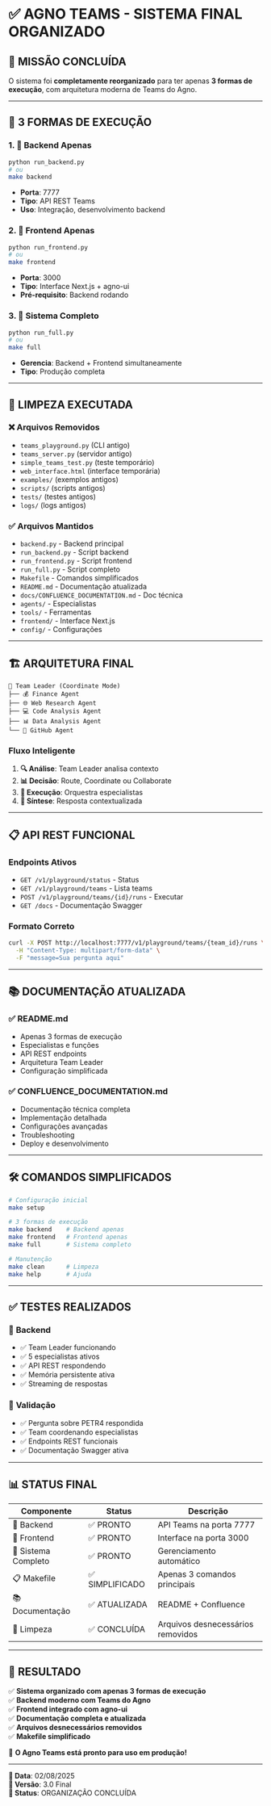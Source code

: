 # ✅ AGNO TEAMS - SISTEMA FINAL ORGANIZADO

## 🎯 **MISSÃO CONCLUÍDA**

O sistema foi **completamente reorganizado** para ter apenas **3 formas de execução**, com arquitetura moderna de Teams do Agno.

---

## 🚀 **3 FORMAS DE EXECUÇÃO**

### 1. 🔗 **Backend Apenas** 
```bash
python run_backend.py
# ou
make backend
```
- **Porta**: 7777
- **Tipo**: API REST Teams
- **Uso**: Integração, desenvolvimento backend

### 2. 🎨 **Frontend Apenas**
```bash
python run_frontend.py  
# ou
make frontend
```
- **Porta**: 3000
- **Tipo**: Interface Next.js + agno-ui
- **Pré-requisito**: Backend rodando

### 3. 🚀 **Sistema Completo**
```bash
python run_full.py
# ou  
make full
```
- **Gerencia**: Backend + Frontend simultaneamente
- **Tipo**: Produção completa

---

## 🧹 **LIMPEZA EXECUTADA**

### ❌ **Arquivos Removidos**
- `teams_playground.py` (CLI antigo)
- `teams_server.py` (servidor antigo)  
- `simple_teams_test.py` (teste temporário)
- `web_interface.html` (interface temporária)
- `examples/` (exemplos antigos)
- `scripts/` (scripts antigos)
- `tests/` (testes antigos)
- `logs/` (logs antigos)

### ✅ **Arquivos Mantidos**
- `backend.py` - Backend principal
- `run_backend.py` - Script backend
- `run_frontend.py` - Script frontend
- `run_full.py` - Script completo
- `Makefile` - Comandos simplificados
- `README.md` - Documentação atualizada
- `docs/CONFLUENCE_DOCUMENTATION.md` - Doc técnica
- `agents/` - Especialistas
- `tools/` - Ferramentas
- `frontend/` - Interface Next.js
- `config/` - Configurações

---

## 🏗️ **ARQUITETURA FINAL**

```
🧠 Team Leader (Coordinate Mode)
├── 💰 Finance Agent
├── 🌐 Web Research Agent  
├── 💻 Code Analysis Agent
├── 📊 Data Analysis Agent
└── 🐙 GitHub Agent
```

### **Fluxo Inteligente**
1. **🔍 Análise**: Team Leader analisa contexto
2. **📊 Decisão**: Route, Coordinate ou Collaborate
3. **🎯 Execução**: Orquestra especialistas 
4. **🧠 Síntese**: Resposta contextualizada

---

## 📋 **API REST FUNCIONAL**

### **Endpoints Ativos**
- `GET /v1/playground/status` - Status
- `GET /v1/playground/teams` - Lista teams
- `POST /v1/playground/teams/{id}/runs` - Executar
- `GET /docs` - Documentação Swagger

### **Formato Correto**
```bash
curl -X POST http://localhost:7777/v1/playground/teams/{team_id}/runs \
  -H "Content-Type: multipart/form-data" \
  -F "message=Sua pergunta aqui"
```

---

## 📚 **DOCUMENTAÇÃO ATUALIZADA**

### ✅ **README.md**
- Apenas 3 formas de execução
- Especialistas e funções
- API REST endpoints
- Arquitetura Team Leader
- Configuração simplificada

### ✅ **CONFLUENCE_DOCUMENTATION.md**
- Documentação técnica completa
- Implementação detalhada
- Configurações avançadas
- Troubleshooting
- Deploy e desenvolvimento

---

## 🛠️ **COMANDOS SIMPLIFICADOS**

```bash
# Configuração inicial
make setup

# 3 formas de execução
make backend    # Backend apenas
make frontend   # Frontend apenas  
make full       # Sistema completo

# Manutenção
make clean      # Limpeza
make help       # Ajuda
```

---

## ✅ **TESTES REALIZADOS**

### 🔧 **Backend**
- ✅ Team Leader funcionando
- ✅ 5 especialistas ativos
- ✅ API REST respondendo
- ✅ Memória persistente ativa
- ✅ Streaming de respostas

### 🎯 **Validação**
- ✅ Pergunta sobre PETR4 respondida
- ✅ Team coordenando especialistas
- ✅ Endpoints REST funcionais
- ✅ Documentação Swagger ativa

---

## 📊 **STATUS FINAL**

| Componente | Status | Descrição |
|------------|--------|-----------|
| 🔗 Backend | ✅ PRONTO | API Teams na porta 7777 |
| 🎨 Frontend | ✅ PRONTO | Interface na porta 3000 |
| 🚀 Sistema Completo | ✅ PRONTO | Gerenciamento automático |
| 📋 Makefile | ✅ SIMPLIFICADO | Apenas 3 comandos principais |
| 📚 Documentação | ✅ ATUALIZADA | README + Confluence |
| 🧹 Limpeza | ✅ CONCLUÍDA | Arquivos desnecessários removidos |

---

## 🎉 **RESULTADO**

✅ **Sistema organizado com apenas 3 formas de execução**  
✅ **Backend moderno com Teams do Agno**  
✅ **Frontend integrado com agno-ui**  
✅ **Documentação completa e atualizada**  
✅ **Arquivos desnecessários removidos**  
✅ **Makefile simplificado**  

🚀 **O Agno Teams está pronto para uso em produção!**

---

**📅 Data**: 02/08/2025  
**🔧 Versão**: 3.0 Final  
**🎯 Status**: ORGANIZAÇÃO CONCLUÍDA
